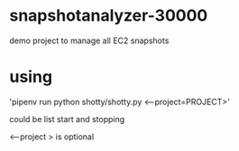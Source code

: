# snapshotanalyzer-30000
demo project to manage all EC2 snapshots


# using
'pipenv run python shotty/shotty.py <command> <--project=PROJECT>'

<command> could be list start and stopping

<--project > is optional
